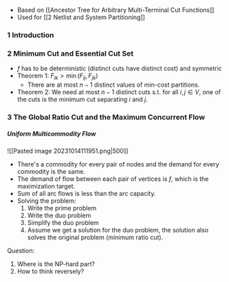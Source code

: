 * Based on [[Ancestor Tree for Arbitrary Multi-Terminal Cut Functions]]
* Used for [[2 Netlist and System Partitioning]]

### 1 Introduction

### 2 Minimum Cut and Essential Cut Set

* $f$ has to be deterministic (distinct cuts have distinct cost) and symmetric
* Theorem 1: $F_{ik} > \min(F_{ij}, F_{jk})$
	* There are at most $n-1$ distinct values of min-cost partitions.
* Theorem 2: We need at most $n-1$ distinct cuts s.t. for all $i, j \in V$, one of the cuts is the minimum cut separating $i$ and $j$.

### 3 The Global Ratio Cut and the Maximum Concurrent Flow

##### Uniform Multicommodity Flow

![[Pasted image 20231014111951.png|500]]

* There's a commodity for every pair of nodes and the demand for every commodity is the same.
* The demand of flow between each pair of vertices is $f$, which is the maximization target.
* Sum of all arc flows is less than the arc capacity.
* Solving the problem:
	1. Write the prime problem
	2. Write the duo problem
	3. Simplify the duo problem
	4. Assume we get a solution for the duo problem, the solution also solves the original problem (minimum ratio cut).

Question:

1. Where is the NP-hard part?
2. How to think reversely?



